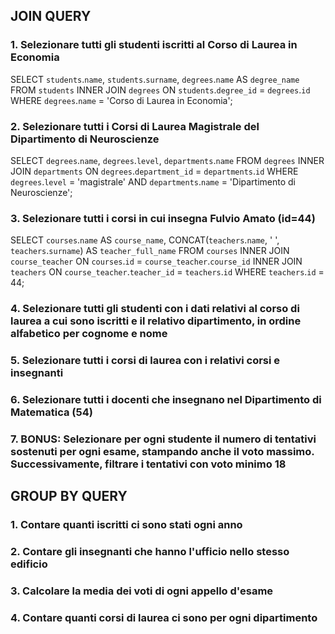 ## JOIN QUERY

### 1. Selezionare tutti gli studenti iscritti al Corso di Laurea in Economia
SELECT `students`.`name`, `students`.`surname`, `degrees`.`name` AS `degree_name` FROM `students` INNER JOIN `degrees` ON `students`.`degree_id` = `degrees`.`id` WHERE `degrees`.`name` = 'Corso di Laurea in Economia';


### 2. Selezionare tutti i Corsi di Laurea Magistrale del Dipartimento di Neuroscienze
SELECT `degrees`.`name`, `degrees`.`level`, `departments`.`name` FROM `degrees` INNER JOIN `departments` ON `degrees`.`department_id` = `departments`.`id` WHERE `degrees`.`level` = 'magistrale' AND `departments`.`name` = 'Dipartimento di Neuroscienze';


### 3. Selezionare tutti i corsi in cui insegna Fulvio Amato (id=44)
SELECT `courses`.`name` AS `course_name`, CONCAT(`teachers`.`name`, ' ', `teachers`.`surname`) AS `teacher_full_name` FROM `courses` INNER JOIN `course_teacher` ON `courses`.`id` = `course_teacher`.`course_id` INNER JOIN `teachers` ON `course_teacher`.`teacher_id` = `teachers`.`id` WHERE `teachers`.`id` = 44;


### 4. Selezionare tutti gli studenti con i dati relativi al corso di laurea a cui sono iscritti e il relativo dipartimento, in ordine alfabetico per cognome e nome



### 5. Selezionare tutti i corsi di laurea con i relativi corsi e insegnanti



### 6. Selezionare tutti i docenti che insegnano nel Dipartimento di Matematica (54)



### 7. BONUS: Selezionare per ogni studente il numero di tentativi sostenuti per ogni esame, stampando anche il voto massimo. Successivamente, filtrare i tentativi con voto minimo 18




## GROUP BY QUERY

### 1. Contare quanti iscritti ci sono stati ogni anno



### 2. Contare gli insegnanti che hanno l'ufficio nello stesso edificio



### 3. Calcolare la media dei voti di ogni appello d'esame



### 4. Contare quanti corsi di laurea ci sono per ogni dipartimento